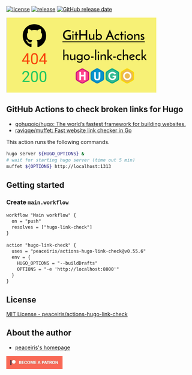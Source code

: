 [![license](https://img.shields.io/github/license/peaceiris/actions-hugo-link-check.svg)](https://github.com/peaceiris/actions-hugo-link-check/blob/master/LICENSE)
[![release](https://img.shields.io/github/release/peaceiris/actions-hugo-link-check.svg)](https://github.com/peaceiris/actions-hugo-link-check/releases/latest)
[![GitHub release date](https://img.shields.io/github/release-date/peaceiris/actions-hugo-link-check.svg)](https://github.com/peaceiris/actions-hugo-link-check/releases)

<img width="400" alt="GitHub Actions to check broken links for Hugo" src="./images/ogp.svg">



## GitHub Actions to check broken links for Hugo

- [gohugoio/hugo: The world’s fastest framework for building websites.](https://github.com/gohugoio/hugo)
- [raviqqe/muffet: Fast website link checker in Go](https://github.com/raviqqe/muffet)

This action runs the following commands.

```sh
hugo server ${HUGO_OPTIONS} &
# wait for starting hugo server (time out 5 min)
muffet ${OPTIONS} http://localhost:1313
```



## Getting started

### Create `main.workflow`

```hcl
workflow "Main workflow" {
  on = "push"
  resolves = ["hugo-link-check"]
}

action "hugo-link-check" {
  uses = "peaceiris/actions-hugo-link-check@v0.55.6"
  env = {
    HUGO_OPTIONS = "--buildDrafts"
    OPTIONS = "-e 'http://localhost:8000'"
  }
}
```



## License

[MIT License - peaceiris/actions-hugo-link-check]

[MIT License - peaceiris/actions-hugo-link-check]: https://github.com/peaceiris/actions-hugo-link-check/blob/master/LICENSE



## About the author

- [peaceiris's homepage](https://peaceiris.com/)

<a href="https://www.patreon.com/peaceiris"><img src="./images/patreon.jpg" alt="peaceiris - Patreon" width="150px"></a>
